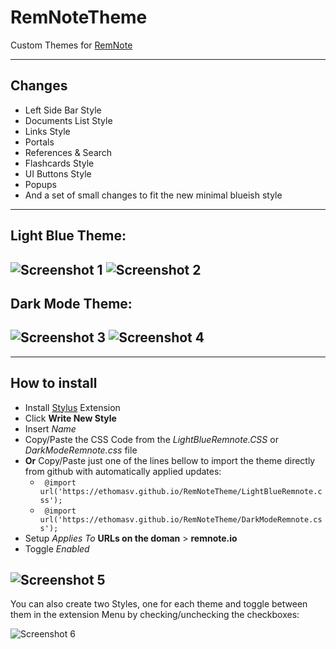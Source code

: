 # RemNoteTheme

Custom Themes for [RemNote](remnote.io)

-----

## Changes

* Left Side Bar Style 
* Documents List Style 
* Links Style 
* Portals
* References & Search 
* Flashcards Style 
* UI Buttons Style 
* Popups 
* And a set of small changes to fit the new minimal blueish style 

-----
## Light Blue Theme: 

![Screenshot 1](https://github.com/ethomasv/RemNoteTheme/blob/master/Screenshots/LightBlueRemnoteTheme.jpg)
![Screenshot 2](https://github.com/ethomasv/RemNoteTheme/blob/master/Screenshots/LightBlueRemnoteThemeFlashcards.jpg)
---
## Dark Mode Theme: 

![Screenshot 3](https://github.com/ethomasv/RemNoteTheme/blob/master/Screenshots/DarkModeRemnoteTheme.jpg)
![Screenshot 4](https://github.com/ethomasv/RemNoteTheme/blob/master/Screenshots/DarkModeRemnoteThemeFlashcards.jpg)
---

---
## How to install

* Install [Stylus](https://add0n.com/stylus.html) Extension
* Click **Write New Style**
* Insert *Name*
* Copy/Paste the CSS Code from the *LightBlueRemnote.CSS* or *DarkModeRemnote.css* file
* **Or** Copy/Paste just one of the lines bellow to import the theme directly from github with automatically applied updates:
  *   `  @import url('https://ethomasv.github.io/RemNoteTheme/LightBlueRemnote.css'); `
  *   `  @import url('https://ethomasv.github.io/RemNoteTheme/DarkModeRemnote.css'); `
* Setup *Applies To* **URLs on the doman**  >  **remnote.io**
* Toggle *Enabled*

![Screenshot 5](https://github.com/ethomasv/RemNoteTheme/blob/master/Screenshots/StylusSetUp.jpg)
---
You can also create two Styles, one for each theme and toggle between them in the extension Menu by checking/unchecking the checkboxes: 

![Screenshot 6](https://github.com/ethomasv/RemNoteTheme/blob/master/Screenshots/ThemeToggle.jpg)
